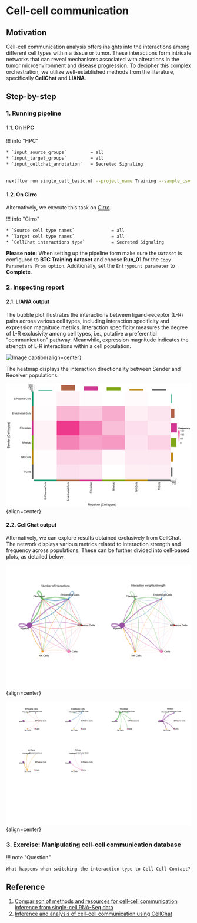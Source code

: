 # Cell-cell communication

## Motivation

Cell-cell communication analysis offers insights into the interactions among different cell types within a tissue or tumor. These interactions form intricate networks that can reveal mechanisms associated with alterations in the tumor microenvironment and disease progression. To decipher this complex orchestration, we utilize well-established methods from the literature, specifically **CellChat** and **LIANA**.

## Step-by-step

### 1. Running pipeline

#### 1.1. On HPC

!!! info "HPC"

    * `input_source_groups`         = all
    * `input_target_groups`         = all
    * `input_cellchat_annotation`   = Secreted Signaling

```{.bash .copy}

nextflow run single_cell_basic.nf --project_name Training --sample_csv sample_table.csv --meta_data meta_data.csv --cancer_type Ovarian -resume -profile seadragon

```

#### 1.2. On Cirro

Alternatively, we execute this task on [Cirro](https://cirro.bio).

!!! info "Cirro"

    * `Source cell type names`              = all
    * `Target cell type names`              = all
    * `CellChat interactions type`          = Secreted Signaling

**Please note:** When setting up the pipeline form make sure the `Dataset` is configured to **BTC Training dataset** and choose **Run_01** for the `Copy Parameters From option`. Additionally, set the `Entrypoint parameter` to **Complete**.

### 2. Inspecting report

#### 2.1. LIANA output

The bubble plot illustrates the interactions between ligand-receptor (L-R) pairs across various cell types, including interaction specificity and expression magnitude metrics. Interaction specificity measures the degree of L-R exclusivity among cell types, i.e., putative a preferential "communication" pathway. Meanwhile, expression magnitude indicates the strength of L-R interactions within a cell population.

![Image caption](figures/bubble-liana-communication.png){align=center}

The heatmap displays the interaction directionality between Sender and Receiver populations.

![Image caption](figures/heatmap-liana-strength.png){align=center}

#### 2.2. CellChat output

Alternatively, we can explore results obtained exclusively from CellChat. The network displays various metrics related to interaction strength and frequency across populations. These can be further divided into cell-based plots, as detailed below.

![Image caption](figures/circus-cellchat.png){align=center}

![Image caption](figures/circus-cellchat-subset.png){align=center}

### 3. Exercise: Manipulating cell-cell communication database

!!! note "Question"

    What happens when switching the interaction type to Cell-Cell Contact?

## Reference

1. [Comparison of methods and resources for cell-cell communication inference from single-cell RNA-Seq data](https://www.nature.com/articles/s41467-022-30755-0)
2. [Inference and analysis of cell-cell communication using CellChat](https://www.nature.com/articles/s41467-021-21246-9)
